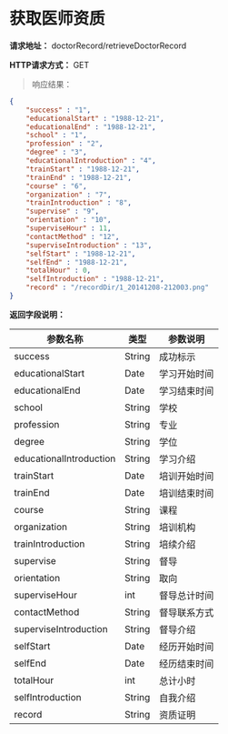 # 获取医师资质

**请求地址：** doctorRecord/retrieveDoctorRecord

**HTTP请求方式：** GET

>响应结果：

```json
{
    "success" : "1",
    "educationalStart" : "1988-12-21",
    "educationalEnd" : "1988-12-21",
    "school" : "1",
    "profession" : "2",
    "degree" : "3",
    "educationalIntroduction" : "4",
    "trainStart" : "1988-12-21",
    "trainEnd" : "1988-12-21",
    "course" : "6",
    "organization" : "7",
    "trainIntroduction" : "8",
    "supervise" : "9",
    "orientation" : "10",
    "superviseHour" : 11,
    "contactMethod" : "12",
    "superviseIntroduction" : "13",
    "selfStart" : "1988-12-21",
    "selfEnd" : "1988-12-21",
    "totalHour" : 0,
    "selfIntroduction" : "1988-12-21",
    "record" : "/recordDir/1_20141208-212003.png"
}
```

**返回字段说明：**

| 参数名称 | 类型 | 参数说明 |
| -- | -- | -- |
| success | String | 成功标示 |
| educationalStart | Date | 学习开始时间 |
| educationalEnd | Date | 学习结束时间 |
| school | String | 学校 |
| profession | String | 专业 |
| degree | String | 学位 |
| educationalIntroduction | String | 学习介绍 |
| trainStart | Date | 培训开始时间 |
| trainEnd | Date | 培训结束时间 |
| course | String | 课程 |
| organization | String | 培训机构 |
| trainIntroduction | String | 培续介绍 |
| supervise | String | 督导 |
| orientation | String | 取向 |
| superviseHour | int | 督导总计时间 |
| contactMethod | String | 督导联系方式 |
| superviseIntroduction | String | 督导介绍 |
| selfStart | Date | 经历开始时间 |
| selfEnd | Date | 经历结束时间 |
| totalHour | int | 总计小时 |
| selfIntroduction | String | 自我介绍 |
| record | String | 资质证明 |
